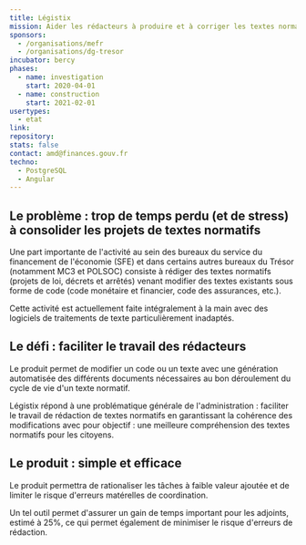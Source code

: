```yaml
---
title: Légistix
mission: Aider les rédacteurs à produire et à corriger les textes normatifs
sponsors:
  - /organisations/mefr
  - /organisations/dg-tresor
incubator: bercy
phases:
  - name: investigation
    start: 2020-04-01
  - name: construction
    start: 2021-02-01
usertypes:
  - etat
link: 
repository: 
stats: false
contact: amd@finances.gouv.fr
techno:
  - PostgreSQL
  - Angular
---
```


## Le problème : trop de temps perdu (et de stress) à consolider les projets de textes normatifs

Une part importante de l'activité au sein des bureaux du service du financement de l'économie (SFE)
et dans certains autres bureaux du Trésor (notamment MC3 et POLSOC) consiste à rédiger des textes normatifs
(projets de loi, décrets et arrêtés) venant modifier des textes existants sous forme de code
(code monétaire et financier, code des assurances, etc.).

Cette activité est actuellement faite intégralement à la main avec des logiciels de traitements de texte
particulièrement inadaptés.

## Le défi : faciliter le travail des rédacteurs

Le produit permet de modifier un code ou un texte avec une génération automatisée des différents documents
nécessaires au bon déroulement du cycle de vie d'un texte normatif.

Légistix répond à une problématique générale de l'administration : faciliter le travail de rédaction de textes
normatifs en garantissant la cohérence des modifications avec pour objectif : une meilleure compréhension
des textes normatifs pour les citoyens.

## Le produit : simple et efficace

Le produit permettra de rationaliser les tâches à faible valeur ajoutée et de limiter le risque d'erreurs
matérelles de coordination.

Un tel outil permet d'assurer un gain de temps important pour les adjoints, estimé à 25%, ce qui
permet également de minimiser le risque d'erreurs de rédaction.

